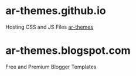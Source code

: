# ar-themes.github.io
Hosting CSS and JS Files <a href="https://ar-themes.blogspot.com" target="_blank">ar-themes</a>

# ar-themes.blogspot.com
Free and Premium Blogger Templates
